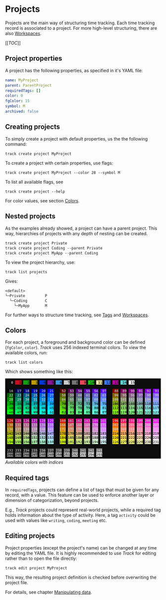 # Projects

Projects are the main way of structuring time tracking.
Each time tracking record is associated to a project.
For more high-level structuring, there are also [Workspaces](./workspaces.md).

[[_TOC_]]

## Project properties

A project has the following properties, as specified in it's YAML file:

```yaml
name: MyProject
parent: ParentProject
requiredTags: []
color: 0
fgColor: 15
symbol: M
archived: false
```

## Creating projects

To simply create a project with default properties, us the the following command:

```shell
track create project MyProject
```

To create a project with certain properties, use flags:

```shell
track create project MyProject --color 28 --symbol M
```

To list all available flags, see

```shell
track create project --help
```

For color values, see section [Colors](#colors).

## Nested projects

As the examples already showed, a project can have a parent project.
This way, hierarchies of projects with any depth of nesting can be created.

```shell
track create project Private
track create project Coding --parent Private
track create project MyApp --parent Coding
```

To view the project hierarchy, use:

```shell
track list projects
```

Gives:

```shell
<default>
└─Private         P
  └─Coding        C
    └─MyApp       M
```

For further ways to structure time tracking, see [Tags](./tracking.md#note-and-tags) and [Workspaces](./workspaces.md).

## Colors

For each project, a foreground and background color can be defined (`fgColor`, `color`).
*Track* uses 256 indexed terminal colors. To view the available colors, run:

```shell
track list colors
```

Which shows something like this:

![Colors](./images/colors.png)
*Available colors with indices*

## Required tags

In `requiredTags`, projects can define a list of tags that must be given for any record, with a value.
This feature can be used to enforce another layer or dimension of categorization, beyond projects.

E.g., *Track* projects could represent real-world projects, while a required tag holds information about the type of activity.
Here, a tag `activity` could be used with values like `writing`, `coding`, `meeting` etc.

## Editing projects

Project properties (except the project's name) can be changed at any time by editing the YAML file.
It is highly recommended to use *Track* for editing rather than to open the file directly:

```shell
track edit project MyProject
```

This way, the resulting project definition is checked before overwriting the project file.

For details, see chapter [Manipulating data](./manipulating.md).
